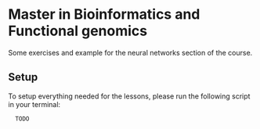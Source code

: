 # Master in Bioinformatics and Functional genomics
Some exercises and example for the neural networks section of the course.

## Setup
To setup everything needed for the lessons, please run the following script in your terminal:
```bash
  TODO 
```
